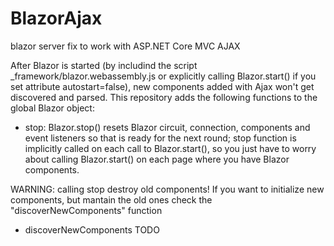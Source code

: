 # BlazorAjax
blazor server fix to work with ASP.NET Core MVC AJAX

After Blazor is started (by includind the script _framework/blazor.webassembly.js or explicitly calling Blazor.start() if you set attribute autostart=false), new components added with Ajax won't get discovered and parsed.
This repository adds the following functions to the global Blazor object:
- stop: 
Blazor.stop() resets Blazor circuit, connection, components and event listeners so that is ready for the next round; stop function is implicitly called on each call to Blazor.start(), so you just have to worry about calling Blazor.start() on each page where you have Blazor components.

WARNING: calling stop destroy old components! If you want to initialize new components, but mantain the old ones check the "discoverNewComponents" function

- discoverNewComponents
TODO
